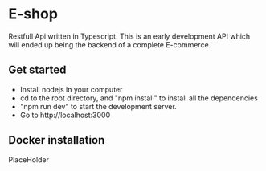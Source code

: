 # E-shop
Restfull Api written in Typescript. This is an early development API which will ended up being the backend of a complete E-commerce.
## Get started
- Install nodejs in your computer
- cd to the root directory, and "npm install" to install all the dependencies
- "npm run dev" to start the development server.
- Go to http://localhost:3000
## Docker installation
PlaceHolder